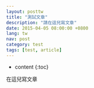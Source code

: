 ```yaml
---
layout: posttw
title: "測試文章"
description: "請在這兒寫文章"
date: 2015-04-05 08:00:00 +0800
lang: tw
nav: post
category: test
tags: [test, article]
---
```


* content
{:toc}

在這兒寫文章
